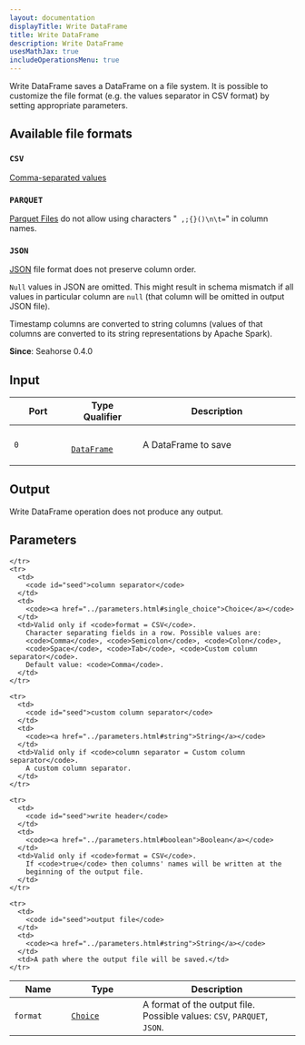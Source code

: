```yaml
---
layout: documentation
displayTitle: Write DataFrame
title: Write DataFrame
description: Write DataFrame
usesMathJax: true
includeOperationsMenu: true
---
```


Write DataFrame saves a DataFrame on a file system.
It is possible to customize the file format (e.g. the values separator in CSV format)
by setting appropriate parameters.

## Available file formats

### `CSV`
<a target="_blank" href="https://en.wikipedia.org/wiki/Comma-separated_values">Comma-separated values</a>

### `PARQUET`
<a target="_blank" href="http://spark.apache.org/docs/latest/sql-programming-guide.html#parquet-files">Parquet Files</a>
do not allow using characters "` ,;{}()\n\t=`" in column names.

### `JSON`
<a target="_blank" href="https://en.wikipedia.org/wiki/JSON">JSON</a>
file format does not preserve column order.

`Null` values in JSON are omitted. This might result in schema mismatch if all values in particular
column are `null` (that column will be omitted in output JSON file).

Timestamp columns are converted to string columns
(values of that columns are converted to its string representations by Apache Spark).



**Since**: Seahorse 0.4.0

## Input

<table>
  <thead>
    <tr>
      <th style="width:20%">Port</th>
      <th style="width:25%">Type Qualifier</th>
      <th style="width:55%">Description</th>
    </tr>
  </thead>
  <tbody>
    <tr>
      <td>
        <code>0</code>
      </td>
      <td>
        <code>
        <a href="../classes/dataframe.html">DataFrame</a>
        </code>
      </td>
      <td>A DataFrame to save</td>
    </tr>
  </tbody>
</table>

## Output

Write DataFrame operation does not produce any output.

## Parameters

<table class="table">
  <thead>
    <tr>
      <th style="width:20%">Name</th>
      <th style="width:25%">Type</th>
      <th style="width:55%">Description</th>
    </tr>
  </thead>
  <tbody>
    <tr>
      <td>
        <code id="ratio">format</code>
      </td>
      <td>
        <code><a href="../parameters.html#single_choice">Choice</a></code>
      </td>
      <td>
        A format of the output file. Possible values:
        <code>CSV</code>, <code>PARQUET</code>, <code>JSON</code>.
      </td>

    </tr>
    <tr>
      <td>
        <code id="seed">column separator</code>
      </td>
      <td>
        <code><a href="../parameters.html#single_choice">Choice</a></code>
      </td>
      <td>Valid only if <code>format = CSV</code>.
        Character separating fields in a row. Possible values are:
        <code>Comma</code>, <code>Semicolon</code>, <code>Colon</code>,
        <code>Space</code>, <code>Tab</code>, <code>Custom column separator</code>.
        Default value: <code>Comma</code>.
      </td>
    </tr>

    <tr>
      <td>
        <code id="seed">custom column separator</code>
      </td>
      <td>
        <code><a href="../parameters.html#string">String</a></code>
      </td>
      <td>Valid only if <code>column separator = Custom column separator</code>.
        A custom column separator.
      </td>
    </tr>

    <tr>
      <td>
        <code id="seed">write header</code>
      </td>
      <td>
        <code><a href="../parameters.html#boolean">Boolean</a></code>
      </td>
      <td>Valid only if <code>format = CSV</code>.
        If <code>true</code> then columns' names will be written at the
        beginning of the output file.
      </td>
    </tr>

    <tr>
      <td>
        <code id="seed">output file</code>
      </td>
      <td>
        <code><a href="../parameters.html#string">String</a></code>
      </td>
      <td>A path where the output file will be saved.</td>
    </tr>
  </tbody>
</table>
